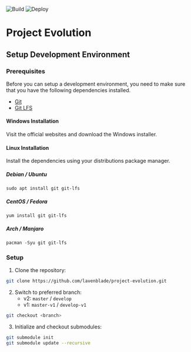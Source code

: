 ![Build](https://github.com/lavenblade/project-evolution/actions/workflows/build.yml/badge.svg)
![Deploy](https://github.com/lavenblade/project-evolution/actions/workflows/deploy.yml/badge.svg)

# Project Evolution

## Setup Development Environment
### Prerequisites
Before you can setup a development environment, you need to make sure that you have the following dependencies installed.
- [Git](https://git-scm.com/)
- [Git LFS](https://git-lfs.github.com/)

#### Windows Installation
Visit the official websites and download the Windows installer.

#### Linux Installation
Install the dependencies using your distributions package manager.

##### Debian / Ubuntu
`sudo apt install git git-lfs`

##### CentOS / Fedora
`yum install git git-lfs`

##### Arch / Manjaro
`pacman -Syu git git-lfs`

### Setup

1) Clone the repository:
```sh
git clone https://github.com/lavenblade/project-evolution.git
```

2) Switch to preferred branch:
   * v2: `master` / `develop`
   * v1: `master-v1` / `develop-v1`
```sh
git checkout <branch>
```

3) Initialize and checkout submodules:
```sh
git submodule init
git submodule update --recursive
```